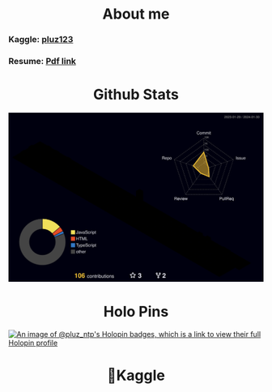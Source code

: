 <h1 align="center" >About me</h1>
<h3>Kaggle: <a href="https://www.kaggle.com/pluz123/competitions?tab=completed">  pluz123</a></h3>

<h3>Resume: <a href="https://drive.google.com/file/d/1-YWYrK72Trpe7KK1BuX6rwC-ptRZ3Qn2/view?usp=sharing">  Pdf link</a></h3>
<h1 align="center" >Github Stats</h1>

![](./profile-3d-contrib/profile-night-rainbow.svg)

<h1 align="center">Holo Pins</h1>

[![An image of @pluz_ntp's Holopin badges, which is a link to view their full Holopin profile](https://holopin.me/pluz_ntp)](https://holopin.io/@pluz_ntp)
<h1 align="center">&#129497;Kaggle</h1>
<div align="center">
